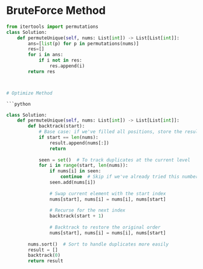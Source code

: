 # BruteForce Method

```python
from itertools import permutations
class Solution:
    def permuteUnique(self, nums: List[int]) -> List[List[int]]:
        ans=[list(p) for p in permutations(nums)]
        res=[]
        for i in ans:
            if i not in res:
                res.append(i)
        return res



# Optimize Method

```python

class Solution:
    def permuteUnique(self, nums: List[int]) -> List[List[int]]:
        def backtrack(start):
            # Base case: if we've filled all positions, store the result
            if start == len(nums):
                result.append(nums[:])
                return
            
            seen = set()  # To track duplicates at the current level
            for i in range(start, len(nums)):
                if nums[i] in seen:
                    continue  # Skip if we've already tried this number at this level
                seen.add(nums[i])
                
                # Swap current element with the start index
                nums[start], nums[i] = nums[i], nums[start]
                
                # Recurse for the next index
                backtrack(start + 1)
                
                # Backtrack to restore the original order
                nums[start], nums[i] = nums[i], nums[start]
        
        nums.sort()  # Sort to handle duplicates more easily
        result = []
        backtrack(0)
        return result
